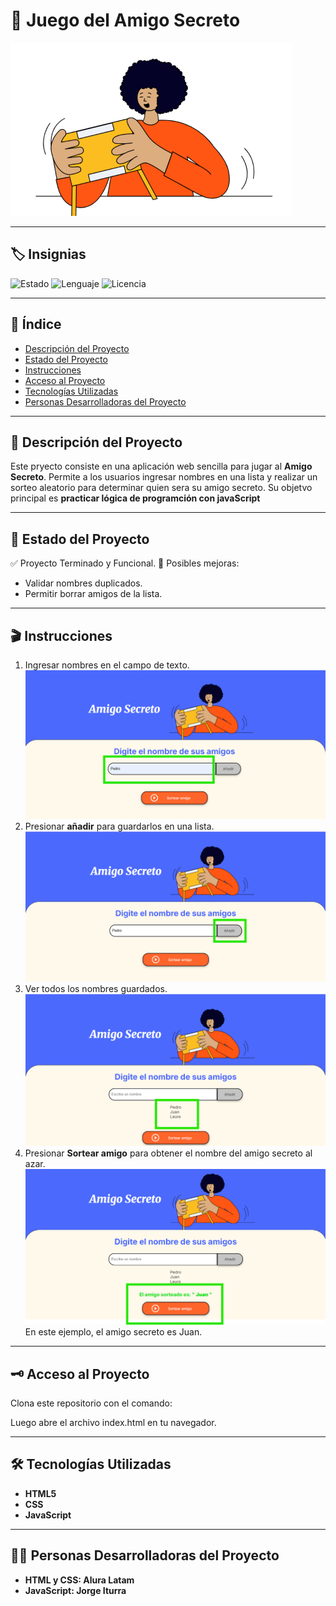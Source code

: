 # 🎁 Juego del Amigo Secreto
![Portada del proyecto](assets/amigo-secreto.png)

---

## 🏷️ Insignias
![Estado](https://img.shields.io/badge/Estado-Terminado-brightgreen)
![Lenguaje](https://img.shields.io/badge/JavaScript-ES6+-yellow?logo=javascript)
![Licencia](https://img.shields.io/badge/Licencia-MIT-blue)

---

## 📖 Índice

- [Descripción del Proyecto](#-descripción-del-proyecto)
- [Estado del Proyecto](#-estado-del-proyecto)
- [Instrucciones](#-instrucciones)
- [Acceso al Proyecto](#-acceso-al-proyecto)
- [Tecnologías Utilizadas](#-tecnologías-utilizadas)
- [Personas Desarrolladoras del Proyecto](#-personas-desarrolladoras-del-proyecto)

---

## 📌 Descripción del Proyecto
Este pryecto consiste en una aplicación web sencilla para jugar al **Amigo Secreto**.
Permite a los usuarios ingresar nombres en una lista y realizar un sorteo aleatorio para determinar quien sera su amigo secreto.
Su objetvo principal es **practicar lógica de programción con javaScript**

---

## 🚧 Estado del Proyecto
✅ Proyecto Terminado y Funcional.
📌 Posibles mejoras:
- Validar nombres duplicados.
- Permitir borrar amigos de la lista.

---

## 🎬 Instrucciones

1. Ingresar nombres en el campo de texto.
![Instrución-1](assets/Instrucciones/Instruccion-1.png)
2. Presionar **añadir** para guardarlos en una lista.
![Instrución-2](assets/Instrucciones/Instruccion-2.png)
3. Ver todos los nombres guardados.
![Instrución-3](assets/Instrucciones/Instruccion-3.png)
4. Presionar **Sortear amigo** para obtener el nombre del amigo secreto al azar.
![Instrución-4](assets/Instrucciones/Instruccion-4.png)
En este ejemplo, el amigo secreto es Juan.

---

## 🗝️ Acceso al Proyecto

Clona este repositorio con el comando:

Luego abre el archivo index.html en tu navegador.

---

## 🛠️ Tecnologías Utilizadas

- **HTML5**
- **CSS**
- **JavaScript**

---

## 👨‍💻 Personas Desarrolladoras del Proyecto

- **HTML y CSS: Alura Latam**
- **JavaScript: Jorge Iturra** 
